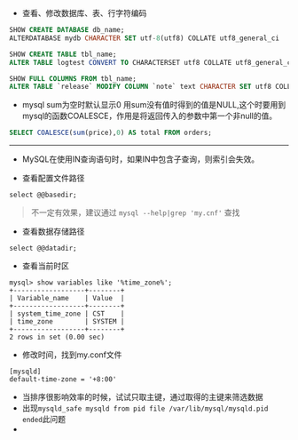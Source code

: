 * 查看、修改数据库、表、行字符编码

```sql
SHOW CREATE DATABASE db_name;
ALTERDATABASE mydb CHARACTER SET utf-8(utf8) COLLATE utf8_general_ci

SHOW CREATE TABLE tbl_name;
ALTER TABLE logtest CONVERT TO CHARACTERSET utf8 COLLATE utf8_general_ci;

SHOW FULL COLUMNS FROM tbl_name;
ALTER TABLE `release` MODIFY COLUMN `note` text CHARACTER SET utf8 COLLATE utf8_unicode_ci;
```

* mysql sum为空时默认显示0
用sum没有值时得到的值是NULL,这个时要用到mysql的函数COALESCE，作用是将返回传入的参数中第一个非null的值。

```sql
SELECT COALESCE(sum(price),0) AS total FROM orders;
```
---------------------


* MySQL在使用IN查询语句时，如果IN中包含子查询，则索引会失效。

* 查看配置文件路径
```
select @@basedir;
```
>不一定有效果，建议通过 `mysql --help|grep 'my.cnf'` 查找


* 查看数据存储路径
```
select @@datadir;
```

* 查看当前时区
```
mysql> show variables like '%time_zone%';   
+------------------+--------+   
| Variable_name    | Value  |   
+------------------+--------+   
| system_time_zone | CST    |    
| time_zone        | SYSTEM |    
+------------------+--------+   
2 rows in set (0.00 sec)    
```

* 修改时间，找到my.conf文件
```
[mysqld]
default-time-zone = '+8:00'
```


* 当排序很影响效率的时候，试试只取主键，通过取得的主键来筛选数据
* 出现`mysqld_safe mysqld from pid file /var/lib/mysql/mysqld.pid ended`此问题
* 
